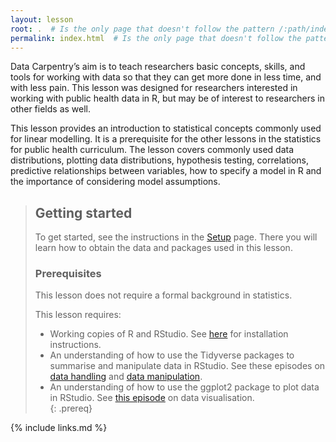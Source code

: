 ```yaml
---
layout: lesson
root: .  # Is the only page that doesn't follow the pattern /:path/index.html
permalink: index.html  # Is the only page that doesn't follow the pattern /:path/index.html
---
```

Data Carpentry’s aim is to teach researchers basic concepts, skills, and tools for working with data so that they can get more done in less time, and with less pain. 
This lesson was designed for researchers interested in working with public health data in R, but may be of interest to researchers in other fields as well.

This lesson provides an introduction to statistical concepts commonly used for linear modelling. 
It is a prerequisite for the other lessons in the statistics for public health curriculum. 
The lesson covers commonly used data distributions, plotting data distributions, hypothesis testing, correlations, predictive relationships between variables, 
how to specify a model in R and the importance of considering model assumptions. 

> ## Getting started
>
> To get started, see the instructions in the [Setup](setup.html) page. There you will learn how to obtain the data and packages used in this lesson.
>
> ### **Prerequisites**
> This lesson does not require a formal background in statistics.
> 
> This lesson requires:
> * Working copies of R and RStudio. See [here](https://datacarpentry.org/R-ecology-lesson/) for installation instructions.
> * An understanding of how to use the Tidyverse packages to summarise and manipulate data in RStudio. 
> See these episodes on [data handling](https://datacarpentry.org/R-ecology-lesson/02-starting-with-data.html) and 
> [data manipulation](https://datacarpentry.org/R-ecology-lesson/03-dplyr.html).
> * An understanding of how to use the ggplot2 package to plot data in RStudio. 
> See [this episode](https://datacarpentry.org/R-ecology-lesson/04-visualization-ggplot2.html) on data visualisation.  
{: .prereq}

{% include links.md %}

